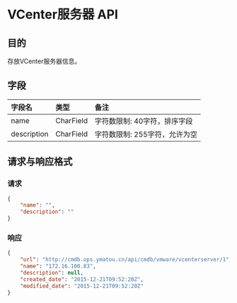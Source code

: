 # VCenter服务器 API

## 目的
存放VCenter服务器信息。

## 字段
|字段名|类型|备注|
|:-----|:-----|:-----|
|name|CharField|字符数限制: 40字符，排序字段|
|description|CharField|字符数限制: 255字符，允许为空|

## 请求与响应格式

### 请求

```JSON
{
    "name": "",
    "description": ""
}
```

### 响应
```JSON
{
    "url": "http://cmdb.ops.ymatou.cn/api/cmdb/vmware/vcenterserver/1",
    "name": "172.16.100.83",
    "description": null,
    "created_date": "2015-12-21T09:52:20Z",
    "modified_date": "2015-12-21T09:52:20Z"
}
```

